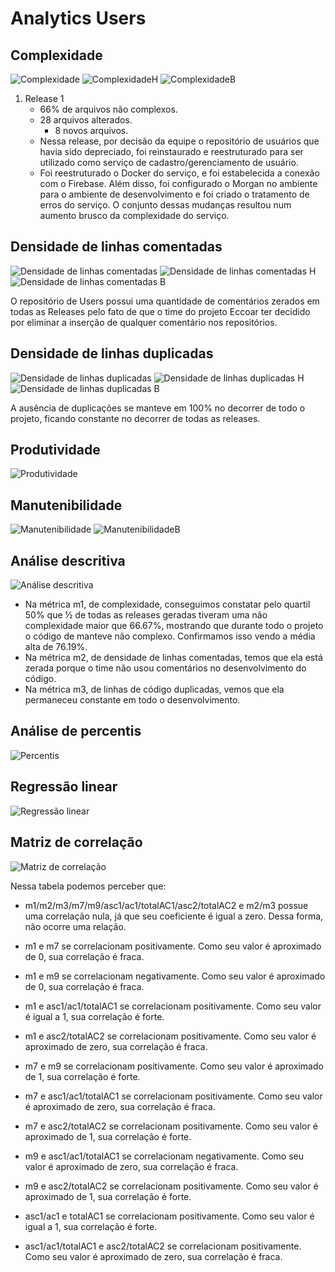 # Analytics Users

## Complexidade

![Complexidade](../assets/img/analytics/users/complexidade.jpg)
![ComplexidadeH](../assets/img/analytics/users/complexidade_h.jpg)
![ComplexidadeB](../assets/img/analytics/users/complexidade_b.jpg)

1. Release 1
    - 66% de arquivos não complexos.
    - 28 arquivos alterados.
        - 8 novos arquivos.
    - Nessa release, por decisão da equipe o repositório de usuários que havia sido depreciado, foi reinstaurado e reestruturado para ser utilizado como serviço de cadastro/gerenciamento de usuário.
    - Foi reestruturado o Docker do serviço, e foi estabelecida a conexão com o Firebase. Além disso, foi configurado o Morgan no ambiente para o ambiente de desenvolvimento e foi criado o tratamento de erros do serviço. O conjunto dessas mudanças resultou num aumento brusco da complexidade do serviço.


## Densidade de linhas comentadas

![Densidade de linhas comentadas](../assets/img/analytics/users/comments.jpg)
![Densidade de linhas comentadas H](../assets/img/analytics/users/comments_h.jpg)
![Densidade de linhas comentadas B](../assets/img/analytics/users/comments_b.jpg)

O repositório de Users possui uma quantidade de comentários zerados em todas as Releases pelo fato de que o time do projeto Eccoar ter decidido por eliminar a inserção de qualquer comentário nos repositórios.

## Densidade de linhas duplicadas

![Densidade de linhas duplicadas](../assets/img/analytics/users/duplication)
![Densidade de linhas duplicadas H](../assets/img/analytics/users/duplication_h.jpg)
![Densidade de linhas duplicadas B](../assets/img/analytics/users/duplication_b.jpg)

A ausência de duplicações se manteve em 100% no decorrer de todo o projeto, ficando constante no decorrer de todas as releases.

## Produtividade

![Produtividade](../assets/img/analytics/users/prod.jpg)

## Manutenibilidade

![Manutenibilidade](../assets/img/analytics/users/maintain.jpg)
![ManutenibilidadeB](../assets/img/analytics/users/maintain_b.jpg)

## Análise descritiva

![Análise descritiva](../assets/img/analytics/users/analysis.jpg)

- Na métrica m1, de complexidade, conseguimos constatar pelo quartil 50% que ½  de todas as releases geradas tiveram uma não complexidade maior que 66.67%, mostrando que durante todo o projeto o código de manteve não complexo. Confirmamos isso vendo a média alta de 76.19%.
- Na métrica m2, de densidade de linhas comentadas, temos que ela está zerada porque o time não usou comentários no desenvolvimento do código.
- Na métrica m3, de linhas de código duplicadas, vemos que ela permaneceu constante em todo o desenvolvimento.

## Análise de percentis

![Percentis](../assets/img/analytics/users/percentis.jpg)

## Regressão linear

![Regressão linear](../assets/img/analytics/users/linearRegression.jpg)

## Matriz de correlação

![Matriz de correlação](../assets/img/analytics/users/correlation.jpg)

Nessa tabela podemos perceber que:

- m1/m2/m3/m7/m9/asc1/ac1/totalAC1/asc2/totalAC2 e m2/m3 possue uma correlação nula, já que seu coeficiente é igual a zero. Dessa forma, não ocorre uma relação.

- m1 e m7 se correlacionam positivamente. Como seu valor é aproximado de 0, sua correlação é fraca.

- m1 e m9 se correlacionam negativamente. Como seu valor é aproximado de 0, sua correlação é fraca.

- m1 e asc1/ac1/totalAC1 se correlacionam positivamente. Como seu valor é igual a 1, sua correlação é forte.

- m1 e asc2/totalAC2 se correlacionam positivamente. Como seu valor é aproximado de zero, sua correlação é fraca.

- m7 e m9 se correlacionam positivamente. Como seu valor é aproximado de 1, sua correlação é forte.

- m7 e asc1/ac1/totalAC1 se correlacionam positivamente. Como seu valor é aproximado de zero, sua correlação é fraca.

- m7 e asc2/totalAC2 se correlacionam positivamente. Como seu valor é aproximado de 1, sua correlação é forte.

- m9 e asc1/ac1/totalAC1 se correlacionam negativamente. Como seu valor é aproximado de zero, sua correlação é fraca.

- m9 e asc2/totalAC2 se correlacionam positivamente. Como seu valor é aproximado de 1, sua correlação é forte.

- asc1/ac1 e totalAC1 se correlacionam positivamente. Como seu valor é igual a 1, sua correlação é forte.

- asc1/ac1/totalAC1 e asc2/totalAC2 se correlacionam positivamente. Como seu valor é aproximado de zero, sua correlação é fraca.